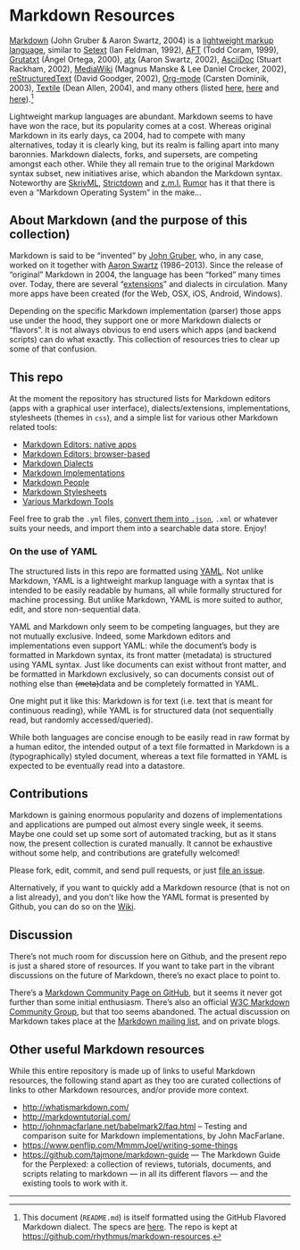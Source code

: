 # Markdown Resources

[Markdown](http://en.wikipedia.org/wiki/Markdown) (John Gruber & Aaron Swartz, 2004) is a [lightweight markup language](http://en.wikipedia.org/wiki/Lightweight_markup_language), similar to [Setext](http://en.wikipedia.org/wiki/Setext) (Ian Feldman, 1992), [AFT](http://www.maplefish.com/todd/aft.html) (Todd Coram, 1999), [Grutatxt](http://www.triptico.com/software/grutatxt.html) (Ángel Ortega, 2000), [atx](http://www.aaronsw.com/2002/atx/intro) (Aaron Swartz, 2002), [AsciiDoc](http://en.wikipedia.org/wiki/AsciiDoc) (Stuart Rackham, 2002), [MediaWiki](http://en.wikipedia.org/wiki/MediaWiki) (Magnus Manske & Lee Daniel Crocker, 2002), [reStructuredText](http://en.wikipedia.org/wiki/ReStructuredText) (David Goodger, 2002), [Org-mode](http://en.wikipedia.org/wiki/Org-mode) (Carsten Dominik, 2003), [Textile](http://en.wikipedia.org/wiki/Textile_(markup_language)) (Dean Allen, 2004), and many others (listed [here](http://en.wikipedia.org/wiki/Lightweight_markup_language#Comparison_of_language_features),
[here](http://micans.org/zoem/ecosphere.html) and [here](http://outl.sourceforge.net/lightweight.html)).[^1]

Lightweight markup languages are abundant. Markdown seems to have have won the race, but its popularity comes at a cost. Whereas original Markdown in its early days, ca 2004, had to compete with many alternatives, today it is clearly king, but its realm is falling apart into many baronnies. Markdown dialects, forks, and supersets, are competing amongst each other. While they all remain true to the original Markdown syntax subset, new initiatives arise, which abandon the Markdown syntax. Noteworthy are [SkrivML](http://markup.skriv.org/), [Strictdown](https://github.com/jakwings/strictdown) and [z.](http://www.z-m-l.com/)[m.](http://zenmagiclove.com/marchforth/march-forth-manifesto.zml)[l.](http://zenmagiclove.com/phrase-change-display.html) [Rumor](https://twitter.com/jpleboeuf/status/459739776858718208) has it that there is even a “Markdown Operating System” in the make…


## About Markdown (and the purpose of this collection)

Markdown is said to be “invented” by [John Gruber](http://en.wikipedia.org/wiki/John_Gruber), who, in any case, worked on it together with [Aaron Swartz](http://en.wikipedia.org/wiki/Aaron_Swartz) (1986–2013). Since the release of “original” Markdown in 2004, the language has been “forked” many times over. Today, there are several “[extensions](http://en.wikipedia.org/wiki/Markdown_extensions)” and dialects in circulation. Many more apps have been created (for the Web, OSX, iOS, Android, Windows).

Depending on the specific Markdown implementation (parser) those apps use under the hood, they support one or more Markdown dialects or “flavors”. It is not always obvious to end users which apps (and backend scripts) can do what exactly. This collection of resources tries to clear up some of that confusion.


## This repo

At the moment the repository has structured lists for Markdown editors (apps with a graphical user interface), dialects/extensions, implementations, stylesheets (themes in `css`), and a simple list for various other Markdown related tools:

- [Markdown Editors: native apps](markdown-editors-nativeApps.yml)
- [Markdown Editors: browser-based](markdown-editors-browserBased.yml)
- [Markdown Dialects](markdown-dialects.yml)
- [Markdown Implementations](markdown-implementations.yml)
- [Markdown People](markdown-people.yml)
- [Markdown Stylesheets](markdown-stylesheets.yml)
- [Various Markdown Tools](markdown-tools.md)

Feel free to grab the `.yml` files, [convert them into `.json`](http://nodeca.github.io/js-yaml/), `.xml` or whatever suits your needs, and import them into a searchable data store. Enjoy!


### On the use of YAML

The structured lists in this repo are formatted using [YAML](http://en.wikipedia.org/wiki/YAML). Not unlike Markdown, YAML is a lightweight markup language with a syntax that is intended to be easily readable by  humans, all while formally structured for machine processing. But unlike Markdown, YAML is more suited to author, edit, and store non-sequential data.

YAML and Markdown only seem to be competing languages, but they are not mutually exclusive. Indeed, some Markdown editors and implementations even support YAML: while the document’s body is formatted in Markdown syntax, its front matter (metadata) is structured using YAML syntax. Just like documents can exist without front matter, and be formatted in Markdown exclusively, so can documents consist out of nothing else than ~~(meta)~~data and be completely formatted in YAML.

One might put it like this: Markdown is for text (i.e. text that is meant for continuous reading), while YAML is for structured data (not sequentially read, but randomly accessed/queried).

While both languages are concise enough to be easily read in raw format by a human editor, the intended output of a text file formatted in Markdown is a (typographically) styled document, whereas a text file formatted in YAML is expected to be eventually read into a datastore.


## Contributions

Markdown is gaining enormous popularity and dozens of implementations and applications are pumped out almost every single week, it seems. Maybe one could set up some sort of automated tracking, but as it stans now, the present collection is curated manually. It cannot be exhaustive without some help, and contributions are gratefully welcomed!

Please fork, edit, commit, and send pull requests, or just [file an issue](https://github.com/rhythmus/markdown-resources/issues).

Alternatively, if you want to quickly add a Markdown resource (that is not on a list already), and you don’t like how the YAML format is presented by Github, you can do so on the [Wiki](https://github.com/rhythmus/markdown-resources/wiki).


## Discussion

There’s not much room for discussion here on Github, and the present repo is just a shared store of resources. If you want to take part in the vibrant discussions on the future of Markdown, there’s no exact place to point to.

There’s a [Markdown Community Page on GitHub](http://markdown.github.io/), but it seems it never got further than some initial enthusiasm. There’s also an official [W3C Markdown Community Group](http://www.w3.org/community/markdown/), but that too seems abandoned. The actual discussion on Markdown takes place at the [Markdown mailing list](http://six.pairlist.net/mailman/listinfo/markdown-discuss), and on private blogs.


## Other useful Markdown resources

While this entire repository is made up of links to useful Markdown resources, the following stand apart as they too are curated collections of links to other Markdown resources, and/or provide more context.

- <http://whatismarkdown.com/>
- <http://markdowntutorial.com/>
- <http://johnmacfarlane.net/babelmark2/faq.html> – Testing and comparison suite for Markdown implementations, by John MacFarlane.
- <https://www.penflip.com/MmmmJoel/writing-some-things>
- <https://github.com/tajmone/markdown-guide> — The Markdown Guide for the Perplexed: a collection of reviews, tutorials, documents, and scripts relating to markdown — in all its different flavors — and the existing tools to work with it.

---

[^1]: This document (`README.md`) is itself formatted using the GitHub Flavored Markdown dialect. The specs are [here](https://help.github.com/articles/github-flavored-markdown). The repo is kept at <https://github.com/rhythmus/markdown-resources>.
